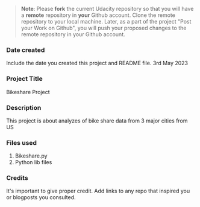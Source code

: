 >**Note**: Please **fork** the current Udacity repository so that you will have a **remote** repository in **your** Github account. Clone the remote repository to your local machine. Later, as a part of the project "Post your Work on Github", you will push your proposed changes to the remote repository in your Github account.

### Date created
Include the date you created this project and README file.
3rd May 2023

### Project Title
Bikeshare Project

### Description
This project is about analyzes of bike share data from 3 major cities from US

### Files used
1) Bikeshare.py
2) Python lib files

### Credits
It's important to give proper credit. Add links to any repo that inspired you or blogposts you consulted.

